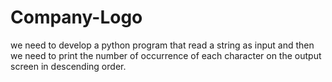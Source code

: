 # Company-Logo
we need to develop a python program that read a string as input and then we need to print the number of occurrence of each character on the output screen in descending order.
